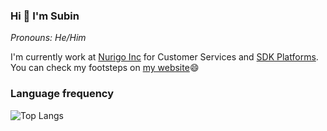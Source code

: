 ### Hi 👋 I'm Subin

_Pronouns: He/Him_  

I'm currently work at [Nurigo Inc](https://nurigo.net) for Customer Services and [SDK Platforms](https://github.com/solapi).  
You can check my footsteps on [my website](https://www.subux.dev)😄    

### Language frequency  

![Top Langs](https://github-readme-stats.vercel.app/api/top-langs/?username=Palbahngmiyine&layout=compact&hide=Objective-C,Swift,Ruby&langs_count=10)
